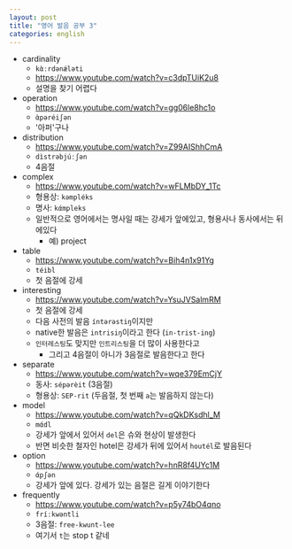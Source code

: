 ```yaml
---
layout: post
title: "영어 발음 공부 3"
categories: english
---
```


- cardinality
  - `kὰːrdənǽləti`
  - https://www.youtube.com/watch?v=c3dpTUiK2u8
  - 설명을 찾기 어렵다
- operation
  - https://www.youtube.com/watch?v=gg06le8hc1o
  - `ὰpəréiʃən`
  - '아퍼'구나
- distribution
  - https://www.youtube.com/watch?v=Z99AIShhCmA
  - `dìstrəbjúːʃən`
  - 4음절
- complex
  - https://www.youtube.com/watch?v=wFLMbDY_1Tc
  - 형용상: `kəmpléks`
  - 명사: `kάmpleks`
  - 일반적으로 영어에서는 명사일 때는 강세가 앞에있고, 형용사나 동사에서는 뒤에있다
    - 예) project
- table
  - https://www.youtube.com/watch?v=Bih4n1x91Yg
  - `téibl`
  - 첫 음절에 강세
- interesting
  - https://www.youtube.com/watch?v=YsuJVSalmRM
  - 첫 음절에 강세
  - 다음 사전의 발음 `íntərəstiŋ`이지만
  - native한 발음은 `intrisiŋ`이라고 한다 (`in-trist-ing`)
  - `인터레스팅`도 맞지만 `인트리스팅`을 더 많이 사용한다고
    - 그리고 4음절이 아니가 3음절로 발음한다고 한다
- separate
  - https://www.youtube.com/watch?v=wqe379EmCjY
  - 동사: `sépərèit` (3음절)
  - 형용상: `SEP-rit` (두음절, 첫 번째 `a`는 발음하지 않는다)
- model
  - https://www.youtube.com/watch?v=qQkDKsdhl_M
  - `mάdl`
  - 강세가 앞에서 있어서 `del`은 슈와 현상이 발생한다
  - 반면 비슷한 철자인 hotel은 강세가 뒤에 있어서 `houtél`로 발음된다
- option
  - https://www.youtube.com/watch?v=hnR8f4UYc1M
  - `άpʃən`
  - 강세가 앞에 있다. 강세가 있는 음절은 길게 이야기한다
- frequently
  - https://www.youtube.com/watch?v=p5y74bO4qno
  - `fríːkwəntli`
  - 3음절: `free-kwunt-lee`
  - 여기서 `t`는 stop t 같네

